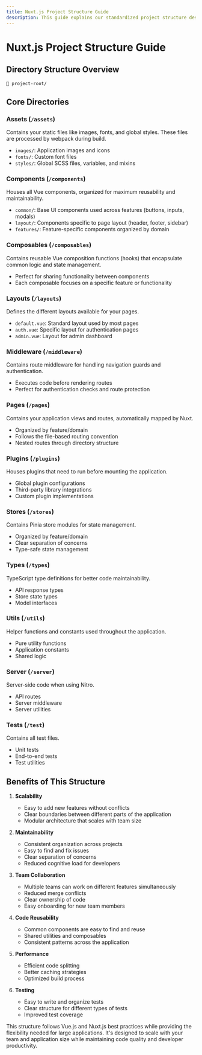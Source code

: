 ```yaml
---
title: Nuxt.js Project Structure Guide
description: This guide explains our standardized project structure designed for large-scale applications and team collaboration.
---
```


# Nuxt.js Project Structure Guide

## Directory Structure Overview

```
📁 project-root/
```

## Core Directories

### Assets (`/assets`)

Contains your static files like images, fonts, and global styles. These files are processed by webpack during build.

-  `images/`: Application images and icons
-  `fonts/`: Custom font files
-  `styles/`: Global SCSS files, variables, and mixins

### Components (`/components`)

Houses all Vue components, organized for maximum reusability and maintainability.

-  `common/`: Base UI components used across features (buttons, inputs, modals)
-  `layout/`: Components specific to page layout (header, footer, sidebar)
-  `features/`: Feature-specific components organized by domain

### Composables (`/composables`)

Contains reusable Vue composition functions (hooks) that encapsulate common logic and state management.

-  Perfect for sharing functionality between components
-  Each composable focuses on a specific feature or functionality

### Layouts (`/layouts`)

Defines the different layouts available for your pages.

-  `default.vue`: Standard layout used by most pages
-  `auth.vue`: Specific layout for authentication pages
-  `admin.vue`: Layout for admin dashboard

### Middleware (`/middleware`)

Contains route middleware for handling navigation guards and authentication.

-  Executes code before rendering routes
-  Perfect for authentication checks and route protection

### Pages (`/pages`)

Contains your application views and routes, automatically mapped by Nuxt.

-  Organized by feature/domain
-  Follows the file-based routing convention
-  Nested routes through directory structure

### Plugins (`/plugins`)

Houses plugins that need to run before mounting the application.

-  Global plugin configurations
-  Third-party library integrations
-  Custom plugin implementations

### Stores (`/stores`)

Contains Pinia store modules for state management.

-  Organized by feature/domain
-  Clear separation of concerns
-  Type-safe state management

### Types (`/types`)

TypeScript type definitions for better code maintainability.

-  API response types
-  Store state types
-  Model interfaces

### Utils (`/utils`)

Helper functions and constants used throughout the application.

-  Pure utility functions
-  Application constants
-  Shared logic

### Server (`/server`)

Server-side code when using Nitro.

-  API routes
-  Server middleware
-  Server utilities

### Tests (`/test`)

Contains all test files.

-  Unit tests
-  End-to-end tests
-  Test utilities

## Benefits of This Structure

1. **Scalability**

   -  Easy to add new features without conflicts
   -  Clear boundaries between different parts of the application
   -  Modular architecture that scales with team size

2. **Maintainability**

   -  Consistent organization across projects
   -  Easy to find and fix issues
   -  Clear separation of concerns
   -  Reduced cognitive load for developers

3. **Team Collaboration**

   -  Multiple teams can work on different features simultaneously
   -  Reduced merge conflicts
   -  Clear ownership of code
   -  Easy onboarding for new team members

4. **Code Reusability**

   -  Common components are easy to find and reuse
   -  Shared utilities and composables
   -  Consistent patterns across the application

5. **Performance**

   -  Efficient code splitting
   -  Better caching strategies
   -  Optimized build process

6. **Testing**
   -  Easy to write and organize tests
   -  Clear structure for different types of tests
   -  Improved test coverage

This structure follows Vue.js and Nuxt.js best practices while providing the flexibility needed for large applications. It's designed to scale with your team and application size while maintaining code quality and developer productivity.
